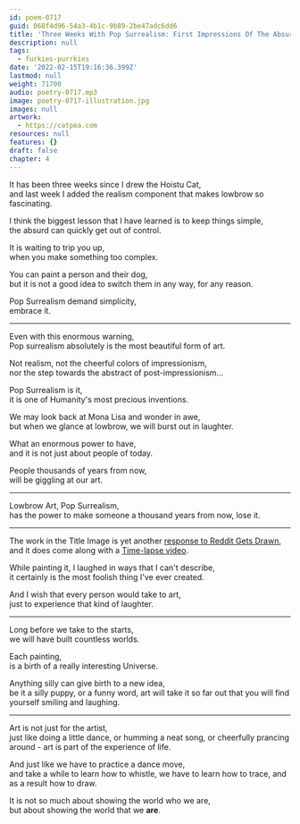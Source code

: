 ```yaml
---
id: poem-0717
guid: 068f4d96-54a3-4b1c-9b89-2be47adc6dd6
title: 'Three Weeks With Pop Surrealism: First Impressions Of The Absurd'
description: null
tags:
  - furkies-purrkies
date: '2022-02-15T19:16:36.399Z'
lastmod: null
weight: 71700
audio: poetry-0717.mp3
image: poetry-0717-illustration.jpg
images: null
artwork:
  - https://catpea.com
resources: null
features: {}
draft: false
chapter: 4
---
```


It has been three weeks since I drew the Hoistu Cat,\
and last week I added the realism component that makes lowbrow so fascinating.

I think the biggest lesson that I have learned is to keep things simple,\
the absurd can quickly get out of control.

It is waiting to trip you up,\
when you make something too complex.

You can paint a person and their dog,\
but it is not a good idea to switch them in any way, for any reason.

Pop Surrealism demand simplicity,\
embrace it.

---

Even with this enormous warning,\
Pop surrealism absolutely is the most beautiful form of art.

Not realism, not the cheerful colors of impressionism,\
nor the step towards the abstract of post-impressionism...

Pop Surrealism is it,\
it is one of Humanity's most precious inventions.

We may look back at Mona Lisa and wonder in awe,\
but when we glance at lowbrow, we will burst out in laughter.

What an enormous power to have,\
and it is not just about people of today.

People thousands of years from now,\
will be giggling at our art.

---

Lowbrow Art, Pop Surrealism,\
has the power to make someone a thousand years from now, lose it.

---

The work in the Title Image is yet another [response to Reddit Gets Drawn](https://www.reddit.com/r/redditgetsdrawn/comments/sskjka/me_with_my_dog/),\
and it does come along with a [Time-lapse video](https://youtu.be/Q63zkr9N1ho).

While painting it, I laughed in ways that I can't describe,\
it certainly is the most foolish thing I've ever created.

And I wish that every person would take to art,\
just to experience that kind of laughter.

---

Long before we take to the starts,\
we will have built countless worlds.

Each painting,\
is a birth of a really interesting Universe.

Anything silly can give birth to a new idea,\
be it a silly puppy, or a funny word, art will take it so far out that you will find yourself smiling and laughing.

---

Art is not just for the artist,\
just like doing a little dance, or humming a neat song, or cheerfully prancing around - art is part of the experience of life.

And just like we have to practice a dance move,\
and take a while to learn how to whistle, we have to learn how to trace, and as a result how to draw.

It is not so much about showing the world who we are,\
but about showing the world that we **are**.

